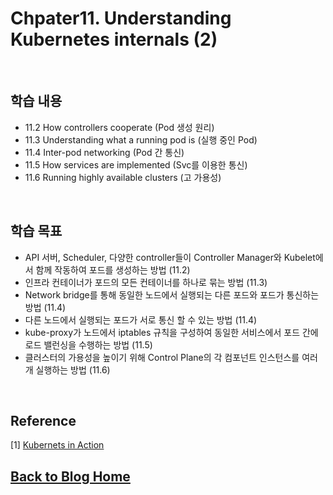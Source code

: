 # Chpater11. Understanding Kubernetes internals (2)

<br/>

## 학습 내용

- 11.2 How controllers cooperate  (Pod 생성 원리)
- 11.3 Understanding what a running pod is (실행 중인 Pod)
- 11.4 Inter-pod networking (Pod 간 통신)
- 11.5 How services are implemented (Svc를 이용한 통신)
- 11.6 Running highly available clusters (고 가용성)

<br/>

## 학습 목표

- API 서버, Scheduler, 다양한 controller들이 Controller Manager와 Kubelet에서 함께 작동하여 포드를 생성하는 방법 (11.2)
- 인프라 컨테이너가 포드의 모든 컨테이너를 하나로 묶는 방법 (11.3)
- Network bridge를 통해 동일한 노드에서 실행되는 다른 포드와 포드가 통신하는 방법 (11.4)
- 다른 노드에서 실행되는 포드가 서로 통신 할 수 있는 방법 (11.4)
- kube-proxy가 노드에서 iptables 규칙을 구성하여 동일한 서비스에서 포드 간에 로드 밸런싱을 수행하는 방법 (11.5)
- 클러스터의 가용성을 높이기 위해 Control Plane의 각 컴포넌트 인스턴스를 여러 개 실행하는 방법 (11.6)

<br/>

## Reference
[1] [Kubernets in Action](https://books.google.co.kr/books?id=8bE5MQAACAAJ&dq=kubernetes+in+action&hl=ko&sa=X&ved=2ahUKEwjU4pfAw6_tAhUmGaYKHe16AyMQ6AEwAHoECAMQAg)


## [**Back to Blog Home**](../README.md)